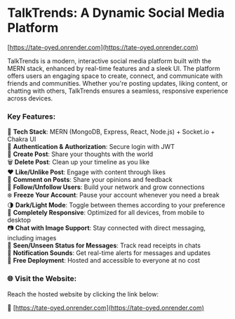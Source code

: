 # TalkTrends: A Dynamic Social Media Platform
[https://tate-oyed.onrender.com](https://tate-oyed.onrender.com)


TalkTrends is a modern, interactive social media platform built with the MERN stack, enhanced by real-time features and a sleek UI. The platform offers users an engaging space to create, connect, and communicate with friends and communities. Whether you're posting updates, liking content, or chatting with others, TalkTrends ensures a seamless, responsive experience across devices.

### Key Features:
🚀 **Tech Stack**: MERN (MongoDB, Express, React, Node.js) + Socket.io + Chakra UI  
🔐 **Authentication & Authorization**: Secure login with JWT  
📝 **Create Post**: Share your thoughts with the world  
🗑️ **Delete Post**: Clean up your timeline as you like  
❤️ **Like/Unlike Post**: Engage with content through likes  
💬 **Comment on Posts**: Share your opinions and feedback  
👥 **Follow/Unfollow Users**: Build your network and grow connections  
❄️ **Freeze Your Account**: Pause your account whenever you need a break  
🌗 **Dark/Light Mode**: Toggle between themes according to your preference  
📱 **Completely Responsive**: Optimized for all devices, from mobile to desktop  
📷 **Chat with Image Support**: Stay connected with direct messaging, including images  
👀 **Seen/Unseen Status for Messages**: Track read receipts in chats  
🔔 **Notification Sounds**: Get real-time alerts for messages and updates  
🌟 **Free Deployment**: Hosted and accessible to everyone at no cost



### 🌐 Visit the Website:
Reach the hosted website by clicking the link below:

🔗 [https://tate-oyed.onrender.com](https://tate-oyed.onrender.com)
